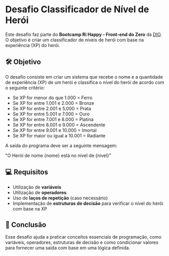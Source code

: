 
# Desafio Classificador de Nível de Herói

Este desafio faz parte do **Bootcamp Ri Happy - Front-end do Zero** da [DIO](https://web.dio.me/track/coding-future-front-end-do-zero). O objetivo é criar um classificador de níveis de herói com base na experiência (XP) do herói.

## 🛠 Objetivo

O desafio consiste em criar um sistema que recebe o nome e a quantidade de experiência (XP) de um herói e classifica o nível do herói de acordo com o seguinte critério:

- Se XP for menor do que 1.000 = Ferro
- Se XP for entre 1.001 e 2.000 = Bronze
- Se XP for entre 2.001 e 5.000 = Prata
- Se XP for entre 5.001 e 7.000 = Ouro
- Se XP for entre 7.001 e 8.000 = Platina
- Se XP for entre 8.001 e 9.000 = Ascendente
- Se XP for entre 9.001 e 10.000 = Imortal
- Se XP for maior ou igual a 10.001 = Radiante

A saída do programa deve ser a seguinte mensagem:

"O Herói de nome {nome} está no nível de {nivel}"

## 💻 Requisitos

- Utilização de **variáveis**
- Utilização de **operadores**
- Uso de **laços de repetição** (caso necessário)
- Implementação de **estruturas de decisão** para verificar o nível do herói com base na XP

## 🚀 Conclusão

Esse desafio ajuda a praticar conceitos essenciais de programação, como variáveis, operadores, estruturas de decisão e como condicionar valores para fornecer uma saída com base em uma lógica definida.
